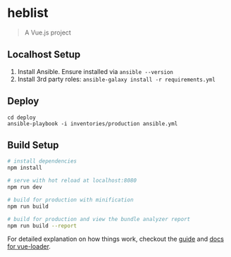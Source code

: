 # heblist

> A Vue.js project

## Localhost Setup

1. Install Ansible. Ensure installed via `ansible --version`
2. Install 3rd party roles: `ansible-galaxy install -r requirements.yml`

## Deploy

```
cd deploy
ansible-playbook -i inventories/production ansible.yml
```

## Build Setup

``` bash
# install dependencies
npm install

# serve with hot reload at localhost:8080
npm run dev

# build for production with minification
npm run build

# build for production and view the bundle analyzer report
npm run build --report
```

For detailed explanation on how things work, checkout the [guide](http://vuejs-templates.github.io/webpack/) and [docs for vue-loader](http://vuejs.github.io/vue-loader).
